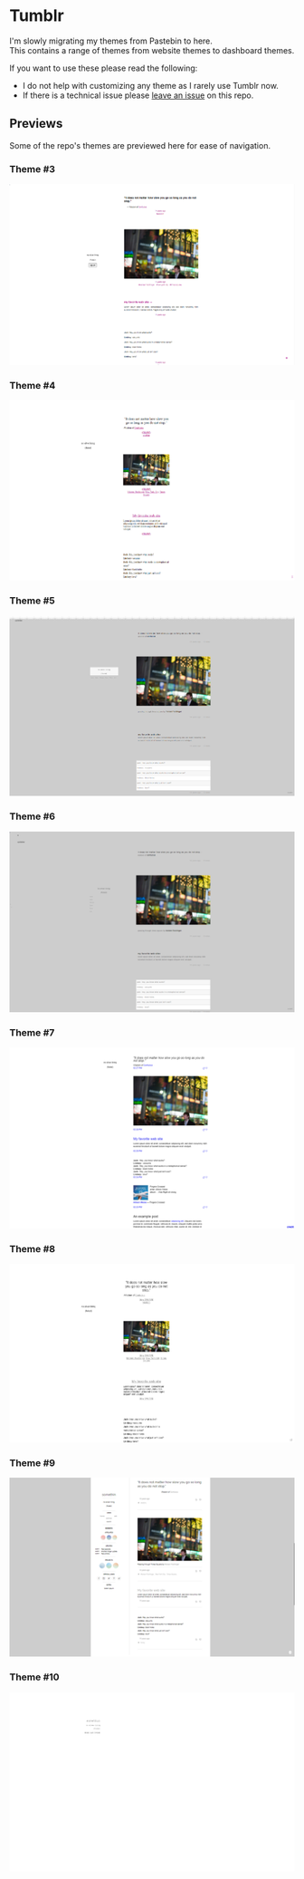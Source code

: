 # Tumblr

I'm slowly migrating my themes from Pastebin to here.
<br>This contains a range of themes from website themes to dashboard themes.

If you want to use these please read the following:

* I do not help with customizing any theme as I rarely use Tumblr now.
* If there is a technical issue please [leave an issue](https://github.com/fluteds/css/issues) on this repo.

## Previews

Some of the repo's themes are previewed here for ease of navigation.

### Theme #3

![Theme #3](https://github.com/fluteds/css/blob/master/tumblr/themes/screenshots/theme%233.png)

### Theme #4

![Theme #4](https://github.com/fluteds/css/blob/master/tumblr/themes/screenshots/theme%234.png)

### Theme #5

![Theme #5](https://github.com/fluteds/css/blob/master/tumblr/themes/screenshots/theme%235.png)

### Theme #6

![Theme #6](https://github.com/fluteds/css/blob/master/tumblr/themes/screenshots/theme%236.png)

### Theme #7

![Theme #7](https://github.com/fluteds/css/blob/master/tumblr/themes/screenshots/theme%237.png)

### Theme #8

![Theme #8](https://github.com/fluteds/css/blob/master/tumblr/themes/screenshots/theme%238.png)

### Theme #9

![Theme #9](https://github.com/fluteds/css/blob/master/tumblr/themes/screenshots/theme%239.png)

### Theme #10

![Theme #10](https://github.com/fluteds/css/blob/master/tumblr/themes/screenshots/theme%2310.png)
